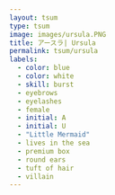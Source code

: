 ```yaml
---
layout: tsum
type: tsum
image: images/ursula.PNG
title: アースラ| Ursula
permalink: tsum/ursula
labels:
  - color: blue
  - color: white
  - skill: burst
  - eyebrows
  - eyelashes
  - female
  - initial: A
  - initial: U
  - "Little Mermaid"
  - lives in the sea
  - premium box
  - round ears
  - tuft of hair
  - villain
---
```


